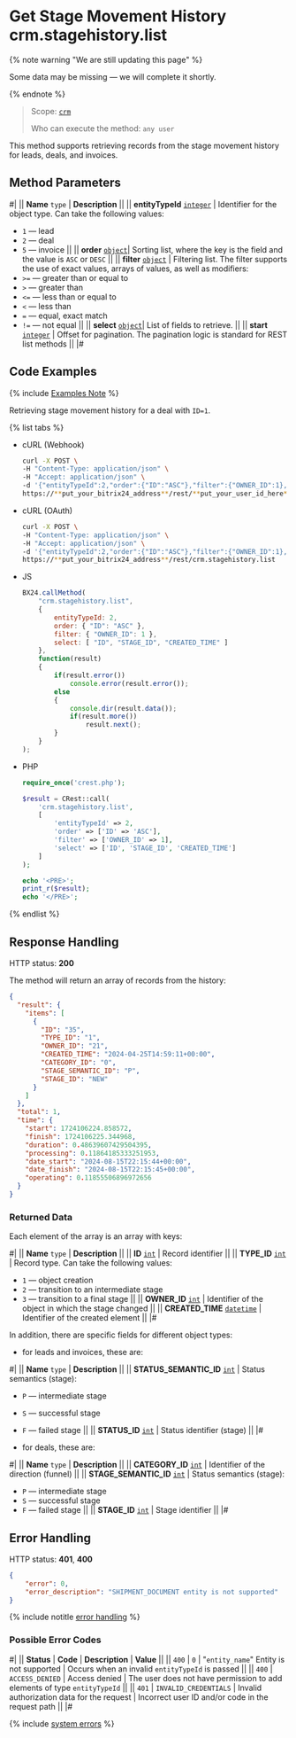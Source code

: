 # Get Stage Movement History crm.stagehistory.list

{% note warning "We are still updating this page" %}

Some data may be missing — we will complete it shortly.

{% endnote %}

> Scope: [`crm`](../scopes/permissions.md)
>
> Who can execute the method: `any user`

This method supports retrieving records from the stage movement history for leads, deals, and invoices.

## Method Parameters

#|
|| **Name**
`type` | **Description** ||
|| **entityTypeId**
[`integer`][1] | Identifier for the object type. Can take the following values:
- `1` — lead
- `2` — deal
- `5` — invoice
||
|| **order**
[`object`][1]| Sorting list, where the key is the field and the value is `ASC` or `DESC` ||
|| **filter**
[`object`][1] | Filtering list. The filter supports the use of exact values, arrays of values, as well as modifiers:
- `>=` — greater than or equal to
- `>` — greater than
- `<=` — less than or equal to
- `<` — less than
- `=` — equal, exact match
- `!=` — not equal
||
|| **select**
[`object`][1]| List of fields to retrieve. ||
|| **start**
[`integer`][1] | Offset for pagination. The pagination logic is standard for REST list methods ||
|#

## Code Examples

{% include [Examples Note](../../_includes/examples.md) %}

Retrieving stage movement history for a deal with `ID=1`.

{% list tabs %}

- cURL (Webhook)

    ```bash
    curl -X POST \
    -H "Content-Type: application/json" \
    -H "Accept: application/json" \
    -d '{"entityTypeId":2,"order":{"ID":"ASC"},"filter":{"OWNER_ID":1},"select":["ID","STAGE_ID","CREATED_TIME"]}' \
    https://**put_your_bitrix24_address**/rest/**put_your_user_id_here**/**put_your_webhook_here**/crm.stagehistory.list
    ```

- cURL (OAuth)

    ```bash
    curl -X POST \
    -H "Content-Type: application/json" \
    -H "Accept: application/json" \
    -d '{"entityTypeId":2,"order":{"ID":"ASC"},"filter":{"OWNER_ID":1},"select":["ID","STAGE_ID","CREATED_TIME"],"auth":"**put_access_token_here**"}' \
    https://**put_your_bitrix24_address**/rest/crm.stagehistory.list
    ```

- JS

    ```js
    BX24.callMethod(
        "crm.stagehistory.list",
        {
            entityTypeId: 2,
            order: { "ID": "ASC" },
            filter: { "OWNER_ID": 1 },
            select: [ "ID", "STAGE_ID", "CREATED_TIME" ]
        },
        function(result)
        {
            if(result.error())
                console.error(result.error());
            else
            {
                console.dir(result.data());
                if(result.more())
                    result.next();
            }
        }
    );
    ```

- PHP

    ```php
    require_once('crest.php');

    $result = CRest::call(
        'crm.stagehistory.list',
        [
            'entityTypeId' => 2,
            'order' => ['ID' => 'ASC'],
            'filter' => ['OWNER_ID' => 1],
            'select' => ['ID', 'STAGE_ID', 'CREATED_TIME']
        ]
    );

    echo '<PRE>';
    print_r($result);
    echo '</PRE>';
    ```

{% endlist %}

## Response Handling

HTTP status: **200**

The method will return an array of records from the history:

```json
{
  "result": {
    "items": [
      {
        "ID": "35",
        "TYPE_ID": "1",
        "OWNER_ID": "21",
        "CREATED_TIME": "2024-04-25T14:59:11+00:00",
        "CATEGORY_ID": "0",
        "STAGE_SEMANTIC_ID": "P",
        "STAGE_ID": "NEW"
      }
    ]
  },
  "total": 1,
  "time": {
    "start": 1724106224.858572,
    "finish": 1724106225.344968,
    "duration": 0.48639607429504395,
    "processing": 0.11864185333251953,
    "date_start": "2024-08-15T22:15:44+00:00",
    "date_finish": "2024-08-15T22:15:45+00:00",
    "operating": 0.11855506896972656
  }
}
```

### Returned Data

Each element of the array is an array with keys:

#|
|| **Name**
`type` | **Description** ||
|| **ID**
[`int`][1] | Record identifier ||
|| **TYPE_ID**
[`int`][1] | Record type. Can take the following values:
- `1` — object creation
- `2` — transition to an intermediate stage
- `3` — transition to a final stage ||
|| **OWNER_ID**
[`int`][1] | Identifier of the object in which the stage changed ||
|| **CREATED_TIME**
[`datetime`][1] | Identifier of the created element ||
|#

In addition, there are specific fields for different object types:

- for leads and invoices, these are:

#|
|| **Name**
`type` | **Description** ||
|| **STATUS_SEMANTIC_ID**
[`int`][1] | Status semantics (stage):
  - `P` — intermediate stage
  - `S` — successful stage
  - `F` — failed stage ||
|| **STATUS_ID**
[`int`][1] | Status identifier (stage) ||
|#

- for deals, these are:

#|
|| **Name**
`type` | **Description** ||
|| **CATEGORY_ID**
[`int`][1] | Identifier of the direction (funnel) ||
|| **STAGE_SEMANTIC_ID**
[`int`][1] | Status semantics (stage):
  - `P` — intermediate stage
  - `S` — successful stage
  - `F` — failed stage ||
|| **STAGE_ID**
 [`int`][1] | Stage identifier ||
|#

## Error Handling

HTTP status: **401**, **400**

```json
{
    "error": 0,
    "error_description": "SHIPMENT_DOCUMENT entity is not supported"
}
```

{% include notitle [error handling](../../_includes/error-info.md) %}

### Possible Error Codes

#|
|| **Status** | **Code**                           | **Description**                                                       | **Value**                                                                                    ||
|| `400`      | `0`                               | "`entity_name`" Entity is not supported                             | Occurs when an invalid `entityTypeId` is passed                                              ||
|| `400`      | `ACCESS_DENIED`                   | Access denied                                                        | The user does not have permission to add elements of type `entityTypeId`                     ||
|| `401`      | `INVALID_CREDENTIALS`             | Invalid authorization data for the request                          | Incorrect user ID and/or code in the request path                                          ||
|#

{% include [system errors](./../../_includes/system-errors.md) %}



[1]: data-types.md